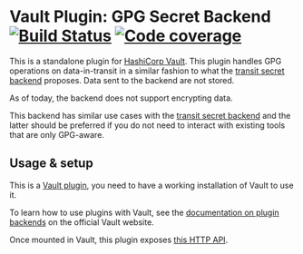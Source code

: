 # Vault Plugin: GPG Secret Backend [![Build Status](https://github.com/DataDog/vault-gpg-plugin/workflows/CI/badge.svg)](https://github.com/DataDog/vault-gpg-plugin/actions?query=workflow%3ACI) [![Code coverage](https://codecov.io/gh/DataDog/vault-gpg-plugin/branch/master/graph/badge.svg)](https://codecov.io/gh/DataDog/vault-gpg-plugin)

This is a standalone plugin for [HashiCorp Vault](https://www.github.com/hashicorp/vault).
This plugin handles GPG operations on data-in-transit in a similar fashion to what the
[transit secret backend](https://www.vaultproject.io/docs/secrets/transit) proposes.
Data sent to the backend are not stored.

As of today, the backend does not support encrypting data.

This backend has similar use cases with the [transit secret backend](https://www.vaultproject.io/docs/secrets/transit)
and the latter should be preferred if you do not need to interact with existing tools that are only GPG-aware.

## Usage & setup

This is a [Vault plugin](https://www.vaultproject.io/docs/internals/plugins.html), you need to have a working installation
of Vault to use it.

To learn how to use plugins with Vault, see the [documentation on plugin backends](https://www.vaultproject.io/docs/plugin)
on the official Vault website.

Once mounted in Vault, this plugin exposes [this HTTP API](docs/http-api.md).
